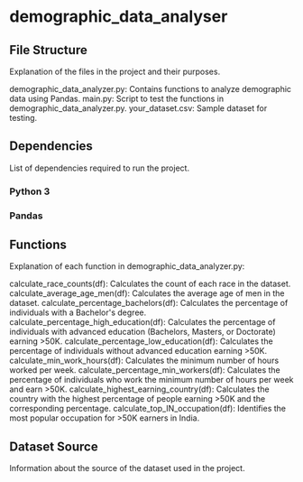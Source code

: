 # demographic_data_analyser

## File Structure
Explanation of the files in the project and their purposes.

demographic_data_analyzer.py: Contains functions to analyze demographic data using Pandas.
main.py: Script to test the functions in demographic_data_analyzer.py.
your_dataset.csv: Sample dataset for testing.

## Dependencies
List of dependencies required to run the project.
### Python 3
### Pandas

## Functions
Explanation of each function in demographic_data_analyzer.py:

calculate_race_counts(df): Calculates the count of each race in the dataset.
calculate_average_age_men(df): Calculates the average age of men in the dataset.
calculate_percentage_bachelors(df): Calculates the percentage of individuals with a Bachelor's degree.
calculate_percentage_high_education(df): Calculates the percentage of individuals with advanced education (Bachelors, Masters, or Doctorate) earning >50K.
calculate_percentage_low_education(df): Calculates the percentage of individuals without advanced education earning >50K.
calculate_min_work_hours(df): Calculates the minimum number of hours worked per week.
calculate_percentage_min_workers(df): Calculates the percentage of individuals who work the minimum number of hours per week and earn >50K.
calculate_highest_earning_country(df): Calculates the country with the highest percentage of people earning >50K and the corresponding percentage.
calculate_top_IN_occupation(df): Identifies the most popular occupation for >50K earners in India.

## Dataset Source
Information about the source of the dataset used in the project.
